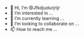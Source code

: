 - 👋 Hi, I’m @Jfkdjudurjrijr
- 👀 I’m interested in ...
- 🌱 I’m currently learning ...
- 💞️ I’m looking to collaborate on ...
- 📫 How to reach me ...

<!---
Jfkdjudurjrijr/Jfkdjudurjrijr is a ✨ special ✨ repository because its `README.md` (this file) appears on your GitHub profile.
You can click the Preview link to take a look at your changes.
--->
